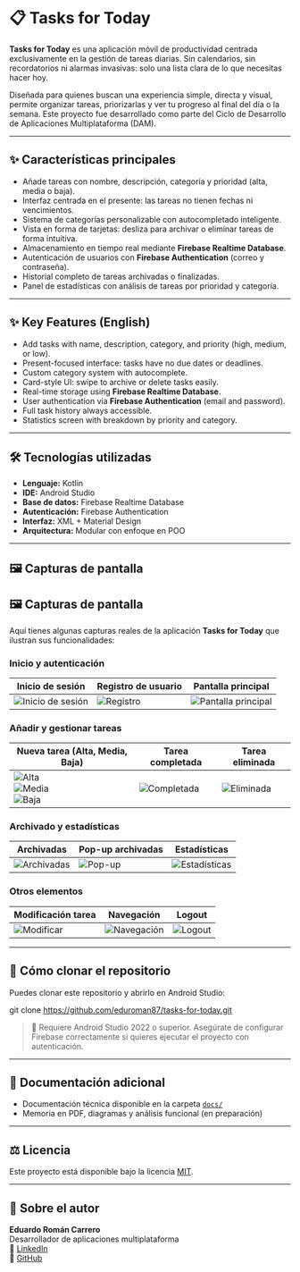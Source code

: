 # 📋 Tasks for Today

**Tasks for Today** es una aplicación móvil de productividad centrada exclusivamente en la gestión de tareas diarias. Sin calendarios, sin recordatorios ni alarmas invasivas: solo una lista clara de lo que necesitas hacer hoy.

Diseñada para quienes buscan una experiencia simple, directa y visual, permite organizar tareas, priorizarlas y ver tu progreso al final del día o la semana. Este proyecto fue desarrollado como parte del Ciclo de Desarrollo de Aplicaciones Multiplataforma (DAM).

---

## ✨ Características principales

- Añade tareas con nombre, descripción, categoría y prioridad (alta, media o baja).
- Interfaz centrada en el presente: las tareas no tienen fechas ni vencimientos.
- Sistema de categorías personalizable con autocompletado inteligente.
- Vista en forma de tarjetas: desliza para archivar o eliminar tareas de forma intuitiva.
- Almacenamiento en tiempo real mediante **Firebase Realtime Database**.
- Autenticación de usuarios con **Firebase Authentication** (correo y contraseña).
- Historial completo de tareas archivadas o finalizadas.
- Panel de estadísticas con análisis de tareas por prioridad y categoría.

---

## ✨ Key Features (English)

- Add tasks with name, description, category, and priority (high, medium, or low).
- Present-focused interface: tasks have no due dates or deadlines.
- Custom category system with autocomplete.
- Card-style UI: swipe to archive or delete tasks easily.
- Real-time storage using **Firebase Realtime Database**.
- User authentication via **Firebase Authentication** (email and password).
- Full task history always accessible.
- Statistics screen with breakdown by priority and category.

---

## 🛠️ Tecnologías utilizadas

- **Lenguaje:** Kotlin  
- **IDE:** Android Studio  
- **Base de datos:** Firebase Realtime Database  
- **Autenticación:** Firebase Authentication  
- **Interfaz:** XML + Material Design  
- **Arquitectura:** Modular con enfoque en POO

---

## 🖼️ Capturas de pantalla

## 🖼️ Capturas de pantalla

Aquí tienes algunas capturas reales de la aplicación **Tasks for Today** que ilustran sus funcionalidades:

### Inicio y autenticación

| Inicio de sesión | Registro de usuario | Pantalla principal |
|------------------|---------------------|---------------------|
| ![Inicio de sesión](screenshots/1-Inicio%20de%20sesion.JPG) | ![Registro](screenshots/2-Registro%20de%20usuario.JPG) | ![Pantalla principal](screenshots/3-Pantalla%20de%20inicio.JPG) |

### Añadir y gestionar tareas

| Nueva tarea (Alta, Media, Baja) | Tarea completada | Tarea eliminada |
|----------------------------------|------------------|------------------|
| ![Alta](screenshots/5-Nueva%20tarea%20prioridad%20Alta.JPG)<br>![Media](screenshots/6-Nueva%20tarea%20prioridad%20Media.JPG)<br>![Baja](screenshots/7-Nueva%20tarea%20prioridad%20baja.JPG) | ![Completada](screenshots/10-Tarea%20realizada%20hacia%20la%20derecha.JPG) | ![Eliminada](screenshots/11-Tarea%20eliminada%20hacia%20la%20izquierda.JPG) |

### Archivado y estadísticas

| Archivadas | Pop-up archivadas | Estadísticas |
|------------|--------------------|--------------|
| ![Archivadas](screenshots/13-Tareas%20archivadas.JPG) | ![Pop-up](screenshots/14-PopUp%20tareas%20archivadas.JPG) | ![Estadísticas](screenshots/15-Estadisticas.JPG) |

### Otros elementos

| Modificación tarea | Navegación | Logout |
|--------------------|------------|--------|
| ![Modificar](screenshots/9-Modificacion%20de%20una%20tarea.JPG) | ![Navegación](screenshots/12-PopPup%20Navegacion.JPG) | ![Logout](screenshots/16-Logout.JPG) |

---

## 🚀 Cómo clonar el repositorio

Puedes clonar este repositorio y abrirlo en Android Studio:


git clone https://github.com/eduroman87/tasks-for-today.git


> 📌 Requiere Android Studio 2022 o superior. Asegúrate de configurar Firebase correctamente si quieres ejecutar el proyecto con autenticación.

---

## 📄 Documentación adicional

- Documentación técnica disponible en la carpeta [`docs/`](docs/)  
- Memoria en PDF, diagramas y análisis funcional (en preparación)

---

## ⚖️ Licencia

Este proyecto está disponible bajo la licencia [MIT](LICENSE).

---

## 🙋 Sobre el autor

**Eduardo Román Carrero**  
Desarrollador de aplicaciones multiplataforma  
🔗 [LinkedIn](https://www.linkedin.com/in/eduardoromancarrero)  
🐙 [GitHub](https://github.com/eduroman87)
